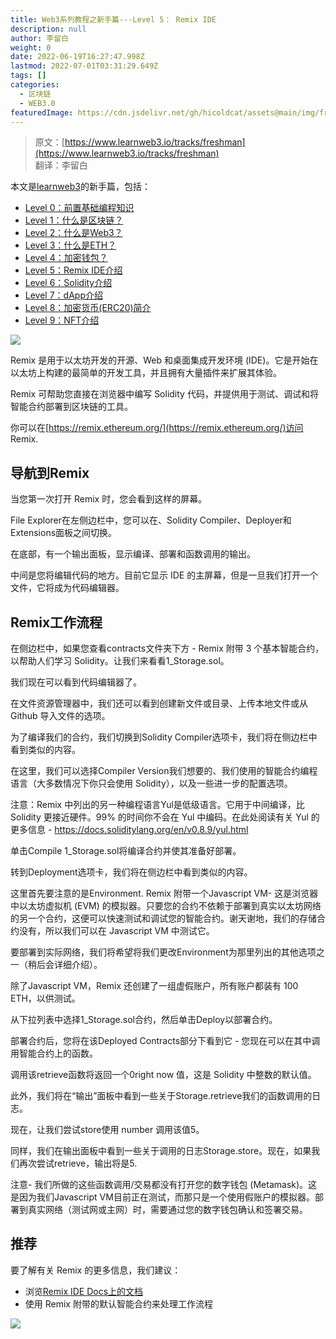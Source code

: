 ```yaml
---
title: Web3系列教程之新手篇---Level 5： Remix IDE
description: null
author: 李留白
weight: 0
date: 2022-06-19T16:27:47.998Z
lastmod: 2022-07-01T03:31:29.649Z
tags: []
categories:
  - 区块链
  - WEB3.0
featuredImage: https://cdn.jsdelivr.net/gh/hicoldcat/assets@main/img/freshman.png
---
```


> 原文：[https://www.learnweb3.io/tracks/freshman](https://www.learnweb3.io/tracks/freshman)<br/>
> 翻译：李留白

本文是[learnweb3](https://www.learnweb3.io/)的新手篇，包括：
- [Level 0：前置基础编程知识](https://hicoldcat.com/posts/web3/freshman-track-0)
- [Level 1：什么是区块链？](https://hicoldcat.com/posts/web3/freshman-track-1)
- [Level 2：什么是Web3？](https://hicoldcat.com/posts/web3/freshman-track-2)
- [Level 3：什么是ETH？](https://hicoldcat.com/posts/web3/freshman-track-3)
- [Level 4：加密钱包？](https://hicoldcat.com/posts/web3/freshman-track-4)
- [Level 5：Remix IDE介绍](https://hicoldcat.com/posts/web3/freshman-track-5)
- [Level 6：Solidity介绍](https://hicoldcat.com/posts/web3/freshman-track-6)
- [Level 7：dApp介绍](https://hicoldcat.com/posts/web3/freshman-track-7)
- [Level 8：加密货币(ERC20)简介](https://hicoldcat.com/posts/web3/freshman-track-8)
- [Level 9：NFT介绍](https://hicoldcat.com/posts/web3/freshman-track-9)

![](https://cdn.jsdelivr.net/gh/hicoldcat/assets@main/img/20220626183258.png)

Remix 是用于以太坊开发的开源、Web 和桌面集成开发环境 (IDE)。它是开始在以太坊上构建的最简单的开发工具，并且拥有大量插件来扩展其体验。

Remix 可帮助您直接在浏览器中编写 Solidity 代码，并提供用于测试、调试和将智能合约部署到区块链的工具。

你可以在[https://remix.ethereum.org/](https://remix.ethereum.org/)访问 Remix.


## 导航到Remix

当您第一次打开 Remix 时，您会看到这样的屏幕。

File Explorer在左侧边栏中，您可以在、Solidity Compiler、Deployer和Extensions面板之间切换。

在底部，有一个输出面板，显示编译、部署和函数调用的输出。

中间是您将编辑代码的地方。目前它显示 IDE 的主屏幕，但是一旦我们打开一个文件，它将成为代码编辑器。

## Remix工作流程

在侧边栏中，如果您查看contracts文件夹下方 - Remix 附带 3 个基本智能合约，以帮助人们学习 Solidity。让我们来看看1_Storage.sol。

我们现在可以看到代码编辑器了。

在文件资源管理器中，我们还可以看到创建新文件或目录、上传本地文件或从 Github 导入文件的选项。

为了编译我们的合约，我们切换到Solidity Compiler选项卡，我们将在侧边栏中看到类似的内容。

在这里，我们可以选择Compiler Version我们想要的、我们使用的智能合约编程语言（大多数情况下你只会使用 Solidity），以及一些进一步的配置选项。

注意：Remix 中列出的另一种编程语言Yul是低级语言。它用于中间编译，比 Solidity 更接近硬件。99% 的时间你不会在 Yul 中编码。在此处阅读有关 Yul 的更多信息 - https://docs.soliditylang.org/en/v0.8.9/yul.html

单击Compile 1_Storage.sol将编译合约并使其准备好部署。

转到Deployment选项卡，我们将在侧边栏中看到类似的内容。

这里首先要注意的是Environment. Remix 附带一个Javascript VM- 这是浏览器中以太坊虚拟机 (EVM) 的模拟器。只要您的合约不依赖于部署到真实以太坊网络的另一个合约，这便可以快速测试和调试您的智能合约。谢天谢地，我们的存储合约没有，所以我们可以在 Javascript VM 中测试它。

要部署到实际网络，我们将希望将我们更改Environment为那里列出的其他选项之一（稍后会详细介绍）。

除了Javascript VM，Remix 还创建了一组虚假账户，所有账户都装有 100 ETH，以供测试。

从下拉列表中选择1_Storage.sol合约，然后单击Deploy以部署合约。

部署合约后，您将在该Deployed Contracts部分下看到它 - 您现在可以在其中调用智能合约上的函数。

调用该retrieve函数将返回一个0right now 值，这是 Solidity 中整数的默认值。

此外，我们将在“输出”面板中看到一些关于Storage.retrieve我们的函数调用的日志。

现在，让我们尝试store使用 number 调用该值5。

同样，我们在输出面板中看到一些关于调用的日志Storage.store。现在，如果我们再次尝试retrieve，输出将是5.

注意- 我们所做的这些函数调用/交易都没有打开您的数字钱包 (Metamask)。这是因为我们Javascript VM目前正在测试，而那只是一个使用假账户的模拟器。部署到真实网络（测试网或主网）时，需要通过您的数字钱包确认和签署交易。

## 推荐

要了解有关 Remix 的更多信息，我们建议：

- 浏览[Remix IDE Docs上的文档](https://remix-ide.readthedocs.io/en/latest/)
- 使用 Remix 附带的默认智能合约来处理工作流程

![](https://cdn.jsdelivr.net/gh/hicoldcat/assets@main/img/my.png)
